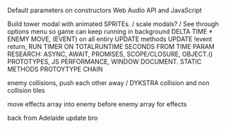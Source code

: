 Default parameters on constructors
Web Audio API and JavaScript

Build tower modal with animated SPRITEs. / scale modals? / 
See through options menu so game can keep running in background 
DELTA TIME * ENEMY MOVE, (EVENT) on all entiry UPDATE methods UPDATE !event return, RUN TIMER ON TOTALRUNTIME SECONDS FROM TIME PARAM
RESEARCH: ASYNC, AWAIT, PROMISES,  SCOPE/CLOSURE,  OBJECT.() PROTOTYPES, JS PERFORMANCE, WINDOW DOCUMENT. STATIC METHODS
PROTOYTYPE CHAIN

enemy collisions, push each other away / DYKSTRA collision and non collision tiles

move effects array into enemy
before enemy array for effects

back from Adelaide update bro
